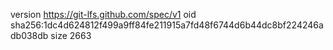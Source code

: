 version https://git-lfs.github.com/spec/v1
oid sha256:1dc4d624812f499a9ff84fe211915a7fd48f6744d6b44dc8bf224246adb038db
size 2663
